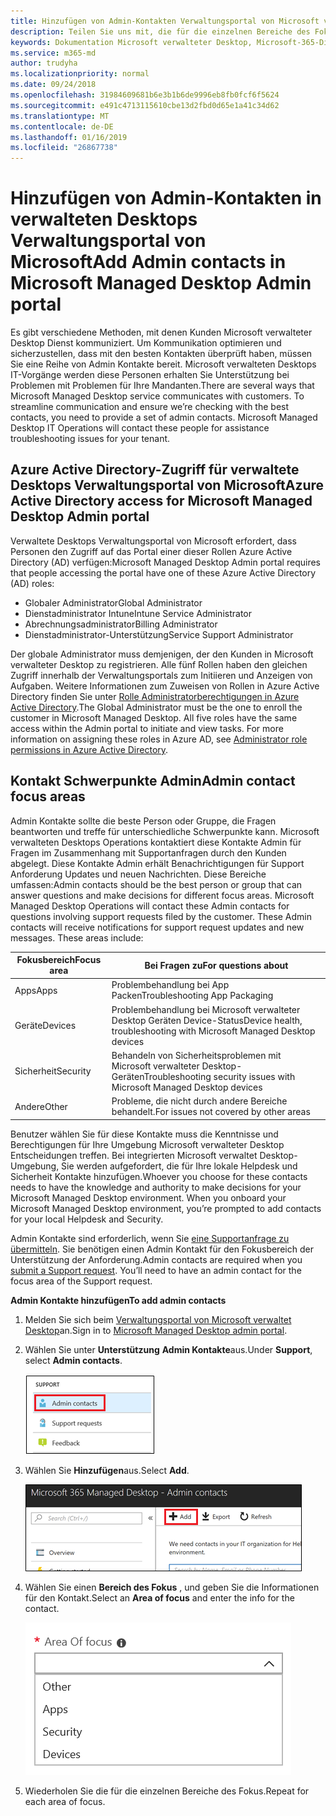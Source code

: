 ```yaml
---
title: Hinzufügen von Admin-Kontakten Verwaltungsportal von Microsoft verwalteten Desktops
description: Teilen Sie uns mit, die für die einzelnen Bereiche des Fokus wenden Sie sich an.
keywords: Dokumentation Microsoft verwalteter Desktop, Microsoft-365-Dienst
ms.service: m365-md
author: trudyha
ms.localizationpriority: normal
ms.date: 09/24/2018
ms.openlocfilehash: 31984609681b6e3b1b6de9996eb8fb0fcf6f5624
ms.sourcegitcommit: e491c4713115610cbe13d2fbd0d65e1a41c34d62
ms.translationtype: MT
ms.contentlocale: de-DE
ms.lasthandoff: 01/16/2019
ms.locfileid: "26867738"
---
```

# <a name="add-admin-contacts-in-microsoft-managed-desktop-admin-portal"></a><span data-ttu-id="81153-104">Hinzufügen von Admin-Kontakten in verwalteten Desktops Verwaltungsportal von Microsoft</span><span class="sxs-lookup"><span data-stu-id="81153-104">Add Admin contacts in Microsoft Managed Desktop Admin portal</span></span>

<span data-ttu-id="81153-p101">Es gibt verschiedene Methoden, mit denen Kunden Microsoft verwalteter Desktop Dienst kommuniziert. Um Kommunikation optimieren und sicherzustellen, dass mit den besten Kontakten überprüft haben, müssen Sie eine Reihe von Admin Kontakte bereit. Microsoft verwalteten Desktops IT-Vorgänge werden diese Personen erhalten Sie Unterstützung bei Problemen mit Problemen für Ihre Mandanten.</span><span class="sxs-lookup"><span data-stu-id="81153-p101">There are several ways that Microsoft Managed Desktop service communicates with customers. To streamline communication and ensure we’re checking with the best contacts, you need to provide a set of admin contacts. Microsoft Managed Desktop IT Operations will contact these people for assistance troubleshooting issues for your tenant.</span></span> 

## <a name="azure-active-directory-access-for-microsoft-managed-desktop-admin-portal"></a><span data-ttu-id="81153-108">Azure Active Directory-Zugriff für verwaltete Desktops Verwaltungsportal von Microsoft</span><span class="sxs-lookup"><span data-stu-id="81153-108">Azure Active Directory access for Microsoft Managed Desktop Admin portal</span></span>

<span data-ttu-id="81153-109">Verwaltete Desktops Verwaltungsportal von Microsoft erfordert, dass Personen den Zugriff auf das Portal einer dieser Rollen Azure Active Directory (AD) verfügen:</span><span class="sxs-lookup"><span data-stu-id="81153-109">Microsoft Managed Desktop Admin portal requires that people accessing the portal have one of these Azure Active Directory (AD) roles:</span></span>
- <span data-ttu-id="81153-110">Globaler Administrator</span><span class="sxs-lookup"><span data-stu-id="81153-110">Global Administrator</span></span>
- <span data-ttu-id="81153-111">Dienstadministrator Intune</span><span class="sxs-lookup"><span data-stu-id="81153-111">Intune Service Administrator</span></span>
- <span data-ttu-id="81153-112">Abrechnungsadministrator</span><span class="sxs-lookup"><span data-stu-id="81153-112">Billing Administrator</span></span>
- <span data-ttu-id="81153-113">Dienstadministrator-Unterstützung</span><span class="sxs-lookup"><span data-stu-id="81153-113">Service Support Administrator</span></span>

<span data-ttu-id="81153-p102">Der globale Administrator muss demjenigen, der den Kunden in Microsoft verwalteter Desktop zu registrieren.  Alle fünf Rollen haben den gleichen Zugriff innerhalb der Verwaltungsportals zum Initiieren und Anzeigen von Aufgaben.  Weitere Informationen zum Zuweisen von Rollen in Azure Active Directory finden Sie unter [Rolle Administratorberechtigungen in Azure Active Directory](https://docs.microsoft.com/azure/active-directory/users-groups-roles/directory-assign-admin-roles).</span><span class="sxs-lookup"><span data-stu-id="81153-p102">The Global Administrator must be the one to enroll the customer in Microsoft Managed Desktop.  All five roles have the same access within the Admin portal to initiate and view tasks.  For more information on assigning these roles in Azure AD, see [Administrator role permissions in Azure Active Directory](https://docs.microsoft.com/azure/active-directory/users-groups-roles/directory-assign-admin-roles).</span></span> 

## <a name="admin-contact-focus-areas"></a><span data-ttu-id="81153-117">Kontakt Schwerpunkte Admin</span><span class="sxs-lookup"><span data-stu-id="81153-117">Admin contact focus areas</span></span>

<span data-ttu-id="81153-p103">Admin Kontakte sollte die beste Person oder Gruppe, die Fragen beantworten und treffe für unterschiedliche Schwerpunkte kann.  Microsoft verwalteten Desktops Operations kontaktiert diese Kontakte Admin für Fragen im Zusammenhang mit Supportanfragen durch den Kunden abgelegt.  Diese Kontakte Admin erhält Benachrichtigungen für Support Anforderung Updates und neuen Nachrichten.  Diese Bereiche umfassen:</span><span class="sxs-lookup"><span data-stu-id="81153-p103">Admin contacts should be the best person or group that can answer questions and make decisions for different focus areas.  Microsoft Managed Desktop Operations will contact these Admin contacts for questions involving support requests filed by the customer.  These Admin contacts will receive notifications for support request updates and new messages.  These areas include:</span></span>

<span data-ttu-id="81153-122">Fokusbereich</span><span class="sxs-lookup"><span data-stu-id="81153-122">Focus area</span></span> | <span data-ttu-id="81153-123">Bei Fragen zu</span><span class="sxs-lookup"><span data-stu-id="81153-123">For questions about</span></span>
--- | ---
<span data-ttu-id="81153-124">Apps</span><span class="sxs-lookup"><span data-stu-id="81153-124">Apps</span></span> | <span data-ttu-id="81153-125">Problembehandlung bei App Packen</span><span class="sxs-lookup"><span data-stu-id="81153-125">Troubleshooting App Packaging</span></span>
<span data-ttu-id="81153-126">Geräte</span><span class="sxs-lookup"><span data-stu-id="81153-126">Devices</span></span> | <span data-ttu-id="81153-127">Problembehandlung bei Microsoft verwalteter Desktop Geräten Device-Status</span><span class="sxs-lookup"><span data-stu-id="81153-127">Device health, troubleshooting with Microsoft Managed Desktop devices</span></span>
<span data-ttu-id="81153-128">Sicherheit</span><span class="sxs-lookup"><span data-stu-id="81153-128">Security</span></span> | <span data-ttu-id="81153-129">Behandeln von Sicherheitsproblemen mit Microsoft verwalteter Desktop-Geräten</span><span class="sxs-lookup"><span data-stu-id="81153-129">Troubleshooting security issues with Microsoft Managed Desktop devices</span></span>
<span data-ttu-id="81153-130">Andere</span><span class="sxs-lookup"><span data-stu-id="81153-130">Other</span></span> | <span data-ttu-id="81153-131">Probleme, die nicht durch andere Bereiche behandelt.</span><span class="sxs-lookup"><span data-stu-id="81153-131">For issues not covered by other areas</span></span>

<span data-ttu-id="81153-p104">Benutzer wählen Sie für diese Kontakte muss die Kenntnisse und Berechtigungen für Ihre Umgebung Microsoft verwalteter Desktop Entscheidungen treffen. Bei integrierten Microsoft verwaltet Desktop-Umgebung, Sie werden aufgefordert, die für Ihre lokale Helpdesk und Sicherheit Kontakte hinzufügen.</span><span class="sxs-lookup"><span data-stu-id="81153-p104">Whoever you choose for these contacts needs to have the knowledge and authority to make decisions for your Microsoft Managed Desktop environment. When you onboard your Microsoft Managed Desktop environment, you’re prompted to add contacts for your local Helpdesk and Security.</span></span> 

<span data-ttu-id="81153-p105">Admin Kontakte sind erforderlich, wenn Sie [eine Supportanfrage zu übermitteln](../working-with-managed-desktop/support.md). Sie benötigen einen Admin Kontakt für den Fokusbereich der Unterstützung der Anforderung.</span><span class="sxs-lookup"><span data-stu-id="81153-p105">Admin contacts are required when you [submit a Support request](../working-with-managed-desktop/support.md). You’ll need to have an admin contact for the focus area of the Support request.</span></span> 

<span data-ttu-id="81153-136">**Admin Kontakte hinzufügen**</span><span class="sxs-lookup"><span data-stu-id="81153-136">**To add admin contacts**</span></span>

1.  <span data-ttu-id="81153-137">Melden Sie sich beim [Verwaltungsportal von Microsoft verwaltet Desktop](http://aka.ms/mwaasportal)an.</span><span class="sxs-lookup"><span data-stu-id="81153-137">Sign in to [Microsoft Managed Desktop admin portal](http://aka.ms/mwaasportal).</span></span> 

2.  <span data-ttu-id="81153-138">Wählen Sie unter **Unterstützung** **Admin Kontakte**aus.</span><span class="sxs-lookup"><span data-stu-id="81153-138">Under **Support**, select **Admin contacts**.</span></span> 

    ![Support-Menü, Admin-Kontakte](images/admincontacts.png)

3. <span data-ttu-id="81153-140">Wählen Sie **Hinzufügen**aus.</span><span class="sxs-lookup"><span data-stu-id="81153-140">Select **Add**.</span></span>

    ![Admin-Portal hinzufügen-Schaltfläche](images/adminadd.png)

4.  <span data-ttu-id="81153-142">Wählen Sie einen **Bereich des Fokus** , und geben Sie die Informationen für den Kontakt.</span><span class="sxs-lookup"><span data-stu-id="81153-142">Select an **Area of focus** and enter the info for the contact.</span></span> 

    ![die Liste der Bereiche innerhalb des Fokus](images/areaoffocus.png)

5. <span data-ttu-id="81153-144">Wiederholen Sie die für die einzelnen Bereiche des Fokus.</span><span class="sxs-lookup"><span data-stu-id="81153-144">Repeat for each area of focus.</span></span> 


